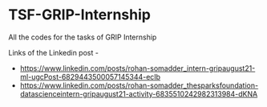 # TSF-GRIP-Internship
All the codes for the tasks of GRIP Internship

Links of the Linkedin post -
* https://www.linkedin.com/posts/rohan-somadder_intern-gripaugust21-ml-ugcPost-6829443500057145344-ecIb
* https://www.linkedin.com/posts/rohan-somadder_thesparksfoundation-datascienceintern-gripaugust21-activity-6835510242982313984-dKNA

